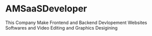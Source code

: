 # AMSaaSDeveloper
This Company Make Frontend and Backend Devlopement Websites Softwares and Video Editing and Graphics Desigining
